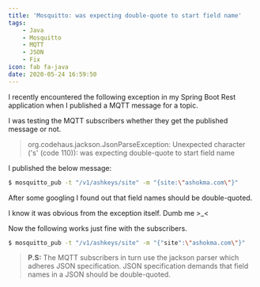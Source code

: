 ```yaml
---
title: 'Mosquitto: was expecting double-quote to start field name'
tags:
    - Java
    - Mosquitto
    - MQTT
    - JSON
    - Fix
icon: fab fa-java
date: 2020-05-24 16:59:50
---
```


I recently encountered the following exception in my Spring Boot Rest application when I published a MQTT message for a topic.

I was testing the MQTT subscribers whether they get the published message or not.

> org.codehaus.jackson.JsonParseException:
> Unexpected character ('s' (code 110)): was expecting double-quote to start field name

I published the below message:

```sh
$ mosquitto_pub -t "/v1/ashkeys/site" -m "{site:\"ashokma.com\"}"
```

After some googling I found out that field names should be double-quoted.

I know it was obvious from the exception itself. Dumb me >\_<

Now the following works just fine with the subscribers.

```sh
$ mosquitto_pub -t "/v1/ashkeys/site" -m "{"site":\"ashokma.com\"}"
```

> **P.S:** The MQTT subscribers in turn use the jackson parser which adheres JSON specification. JSON specification demands that field names in a JSON should be double-quoted.
